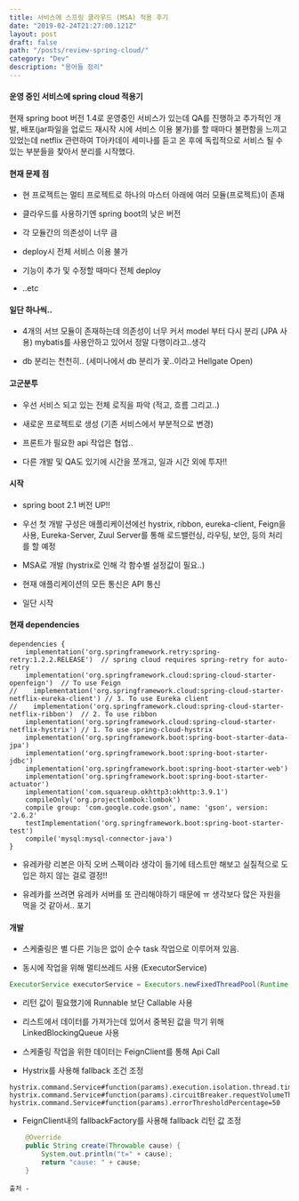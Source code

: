 ```yaml
---
title: 서비스에 스프링 클라우드 (MSA) 적용 후기
date: "2019-02-24T21:27:00.121Z"
layout: post
draft: false
path: "/posts/review-spring-cloud/"
category: "Dev"
description: "용어들 정리"
---
```


#### 운영 중인 서비스에 spring cloud 적용기
현재 spring boot 버전 1.4로 운영중인 서비스가 있는데 QA를 진행하고 추가적인 개발, 배포(jar파일을 업로드 재시작 시에 서비스 이용 불가)를 할 때마다 불편함을 느끼고 있었는데 netflix 관련하여 T아카데이 세미나를 듣고 온 후에 독립적으로 서비스 될 수 있는 부분들을 찾아서 분리를 시작했다.

#### 현재 문제 점
- 현 프로젝트는 멀티 프로젝트로 하나의 마스터 아래에 여러 모듈(프로젝트)이 존재
- 클라우드를 사용하기엔 spring boot의 낮은 버전

- 각 모듈간의 의존성이 너무 큼

- deploy시 전체 서비스 이용 불가

- 기능이 추가 및 수정할 때마다 전체 deploy

- ..etc

#### 일단 하나씩..
- 4개의 서브 모듈이 존재하는데 의존성이 너무 커서 model 부터 다시 분리 (JPA 사용) mybatis를 사용안하고 있어서 정말 다행이라고..생각

- db 분리는 천천히.. (세미나에서 db 분리가 꽃..이라고 Hellgate Open)


#### 고군분투
- 우선 서비스 되고 있는 전체 로직을 파악 (적고, 흐름 그리고..)

- 새로운 프로젝트로 생성 (기존 서비스에서 부분적으로 변경)

- 프론트가 필요한 api 작업은 협업..

- 다른 개발 및 QA도 있기에 시간을 쪼개고, 일과 시간 외에 투자!!


#### 시작
- spring boot 2.1 버전 UP!!

- 우선 첫 개발 구성은 애플리케이션에선 hystrix, ribbon, eureka-client, Feign을 사용, Eureka-Server, Zuul Server를 통해 로드밸런싱, 라우팅, 보안, 등의 처리를 할 예정

- MSA로 개발 (hystrix로 인해 각 함수별 설정값이 필요..)

- 현재 애플리케이션의 모든 통신은 API 통신

- 일단 시작

#### 현재 dependencies 
```
dependencies {
    implementation('org.springframework.retry:spring-retry:1.2.2.RELEASE')  // spring cloud requires spring-retry for auto-retry
    implementation('org.springframework.cloud:spring-cloud-starter-openfeign')  // To use Feign
//    implementation('org.springframework.cloud:spring-cloud-starter-netflix-eureka-client') // 3. To use Eureka client
//    implementation('org.springframework.cloud:spring-cloud-starter-netflix-ribbon')  // 2. To use ribbon
    implementation('org.springframework.cloud:spring-cloud-starter-netflix-hystrix') // 1. To use spring-cloud-hystrix
    implementation('org.springframework.boot:spring-boot-starter-data-jpa')
    implementation('org.springframework.boot:spring-boot-starter-jdbc')
    implementation('org.springframework.boot:spring-boot-starter-web')
    implementation('org.springframework.boot:spring-boot-starter-actuator')
    implementation('com.squareup.okhttp3:okhttp:3.9.1')
    compileOnly('org.projectlombok:lombok')
    compile group: 'com.google.code.gson', name: 'gson', version: '2.6.2'
    testImplementation('org.springframework.boot:spring-boot-starter-test')
    compile('mysql:mysql-connector-java')
}

```
- 유레카랑 리본은 아직 오버 스펙이라 생각이 들기에 테스트만 해보고 실질적으로 도입은 하지 않는 걸로 결정!!

- 유레카를 쓰려면 유레카 서버를 또 관리해야하기 때문에 ㅠ 생각보다 많은 자원을 먹을 것 같아서.. 포기

#### 개발
- 스케줄링은 별 다른 기능은 없이 순수 task 작업으로 이루어져 있음.

- 동시에 작업을 위해 멀티쓰레드 사용 (ExecutorService)
```java
ExecutorService executorService = Executors.newFixedThreadPool(Runtime.getRuntime().availableProcessors());
```

- 리턴 값이 필요했기에 Runnable 보단 Callable 사용

- 리스트에서 데이터를 가져가는데 있어서 중복된 값을 막기 위해 LinkedBlockingQueue 사용

- 스케줄링 작업을 위한 데이터는 FeignClient를 통해 Api Call

- Hystrix를 사용해 fallback 조건 조정
```
hystrix.command.Service#function(params).execution.isolation.thread.timeoutInMilliseconds=2000
hystrix.command.Service#function(params).circuitBreaker.requestVolumeThreshold=20
hystrix.command.Service#function(params).errorThresholdPercentage=50
```

- FeignClient내의 fallbackFactory를 사용해 fallback 리턴 값 조정
```java
    @Override
    public String create(Throwable cause) {
        System.out.println("t=" + cause);
        return "cause: " + cause;
    }

```



```
출처 - 
```